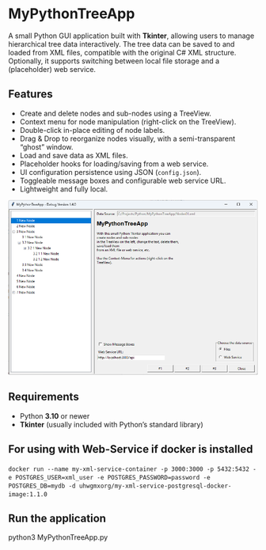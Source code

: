 # MyPythonTreeApp

A small Python GUI application built with **Tkinter**, allowing users to manage hierarchical tree data interactively. The tree data can be saved to and loaded from XML files, compatible with the original C# XML structure. Optionally, it supports switching between local file storage and a (placeholder) web service.

## Features

- Create and delete nodes and sub-nodes using a TreeView.
- Context menu for node manipulation (right-click on the TreeView).
- Double-click in-place editing of node labels.
- Drag & Drop to reorganize nodes visually, with a semi-transparent “ghost” window.
- Load and save data as XML files.
- Placeholder hooks for loading/saving from a web service.
- UI configuration persistence using JSON (`config.json`).
- Toggleable message boxes and configurable web service URL.
- Lightweight and fully local.

![img](https://github.com/uhwgmxorg/MyPythonTreeApp/blob/master/Doc/100_1.png)

## Requirements

- Python **3.10** or newer  
- **Tkinter** (usually included with Python’s standard library)

## For using with Web-Service if docker is installed

`docker run --name my-xml-service-container -p 3000:3000 -p 5432:5432 -e POSTGRES_USER=xml_user -e POSTGRES_PASSWORD=password -e POSTGRES_DB=mydb -d uhwgmxorg/my-xml-service-postgresql-docker-image:1.1.0`

## Run the application

python3 MyPythonTreeApp.py


